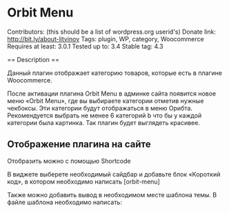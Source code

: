 # Orbit Menu 
Contributors: (this should be a list of wordpress.org userid's)
Donate link: http://bit.ly/about-litvinov
Tags: plugin, WP, category, Woocommerce
Requires at least: 3.0.1
Tested up to: 3.4
Stable tag: 4.3


== Description ==

Данный плагин отображает категорию товаров, которые есть в плагине Woocommerce.

После активации плагина Orbit Menu в админке сайта появится новое меню «Orbit Menu», где вы выбираете категории отметив нужные чекбоксы. Эти категории будут отображаться в меню Орибта. Рекомендуется выбрать не менее 6 категорий b что бы у каждой категории была картинка. Так плагин будет выглядеть красивее.

## Отображение плагина на сайте

Отобразить можно с помощью Shortcode

В виджете выберете необходимый сайдбар и добавьте блок «Короткий код», в котором необходимо написать [orbit-menu]

Также можно добавить вывод в необходимом месте шаблона темы. В файле шаблона необходимо написать:

<?php echo do_shortcode( '[orbit-menu]' ); ?>
